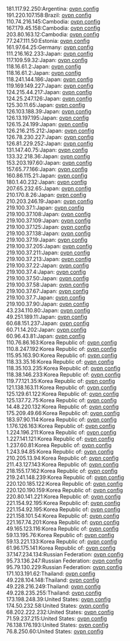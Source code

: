 181.117.92.250:Argentina: [ovpn config](vpn/181_117_92_250.ovpn)  
191.220.107.158:Brazil: [ovpn config](vpn/191_220_107_158.ovpn)  
110.74.216.145:Cambodia: [ovpn config](vpn/110_74_216_145.ovpn)  
167.179.45.158:Cambodia: [ovpn config](vpn/167_179_45_158.ovpn)  
203.80.163.12:Cambodia: [ovpn config](vpn/203_80_163_12.ovpn)  
77.247.111.50:Estonia: [ovpn config](vpn/77_247_111_50.ovpn)  
161.97.64.25:Germany: [ovpn config](vpn/161_97_64_25.ovpn)  
111.216.162.233:Japan: [ovpn config](vpn/111_216_162_233.ovpn)  
117.109.59.32:Japan: [ovpn config](vpn/117_109_59_32.ovpn)  
118.16.61.2:Japan: [ovpn config](vpn/118_16_61_2.ovpn)  
118.16.61.2:Japan: [ovpn config](vpn/118_16_61_2.ovpn)  
118.241.144.186:Japan: [ovpn config](vpn/118_241_144_186.ovpn)  
119.169.149.227:Japan: [ovpn config](vpn/119_169_149_227.ovpn)  
124.215.44.217:Japan: [ovpn config](vpn/124_215_44_217.ovpn)  
124.25.247.126:Japan: [ovpn config](vpn/124_25_247_126.ovpn)  
125.30.11.65:Japan: [ovpn config](vpn/125_30_11_65.ovpn)  
126.103.188.39:Japan: [ovpn config](vpn/126_103_188_39.ovpn)  
126.13.197.195:Japan: [ovpn config](vpn/126_13_197_195.ovpn)  
126.15.24.199:Japan: [ovpn config](vpn/126_15_24_199.ovpn)  
126.216.215.212:Japan: [ovpn config](vpn/126_216_215_212.ovpn)  
126.78.230.227:Japan: [ovpn config](vpn/126_78_230_227.ovpn)  
126.81.229.252:Japan: [ovpn config](vpn/126_81_229_252.ovpn)  
131.147.40.75:Japan: [ovpn config](vpn/131_147_40_75.ovpn)  
133.32.218.36:Japan: [ovpn config](vpn/133_32_218_36.ovpn)  
153.203.197.60:Japan: [ovpn config](vpn/153_203_197_60.ovpn)  
157.65.77.166:Japan: [ovpn config](vpn/157_65_77_166.ovpn)  
160.86.115.21:Japan: [ovpn config](vpn/160_86_115_21.ovpn)  
180.1.40.232:Japan: [ovpn config](vpn/180_1_40_232.ovpn)  
207.65.232.65:Japan: [ovpn config](vpn/207_65_232_65.ovpn)  
210.170.8.26:Japan: [ovpn config](vpn/210_170_8_26.ovpn)  
210.203.246.19:Japan: [ovpn config](vpn/210_203_246_19.ovpn)  
219.100.37.1:Japan: [ovpn config](vpn/219_100_37_1.ovpn)  
219.100.37.108:Japan: [ovpn config](vpn/219_100_37_108.ovpn)  
219.100.37.109:Japan: [ovpn config](vpn/219_100_37_109.ovpn)  
219.100.37.125:Japan: [ovpn config](vpn/219_100_37_125.ovpn)  
219.100.37.138:Japan: [ovpn config](vpn/219_100_37_138.ovpn)  
219.100.37.19:Japan: [ovpn config](vpn/219_100_37_19.ovpn)  
219.100.37.205:Japan: [ovpn config](vpn/219_100_37_205.ovpn)  
219.100.37.211:Japan: [ovpn config](vpn/219_100_37_211.ovpn)  
219.100.37.213:Japan: [ovpn config](vpn/219_100_37_213.ovpn)  
219.100.37.22:Japan: [ovpn config](vpn/219_100_37_22.ovpn)  
219.100.37.4:Japan: [ovpn config](vpn/219_100_37_4.ovpn)  
219.100.37.50:Japan: [ovpn config](vpn/219_100_37_50.ovpn)  
219.100.37.58:Japan: [ovpn config](vpn/219_100_37_58.ovpn)  
219.100.37.67:Japan: [ovpn config](vpn/219_100_37_67.ovpn)  
219.100.37.7:Japan: [ovpn config](vpn/219_100_37_7.ovpn)  
219.100.37.90:Japan: [ovpn config](vpn/219_100_37_90.ovpn)  
43.234.110.80:Japan: [ovpn config](vpn/43_234_110_80.ovpn)  
49.251.189.11:Japan: [ovpn config](vpn/49_251_189_11.ovpn)  
60.68.151.237:Japan: [ovpn config](vpn/60_68_151_237.ovpn)  
60.71.14.202:Japan: [ovpn config](vpn/60_71_14_202.ovpn)  
60.96.43.81:Japan: [ovpn config](vpn/60_96_43_81.ovpn)  
110.76.86.163:Korea Republic of: [ovpn config](vpn/110_76_86_163.ovpn)  
110.8.247.192:Korea Republic of: [ovpn config](vpn/110_8_247_192.ovpn)  
115.95.163.90:Korea Republic of: [ovpn config](vpn/115_95_163_90.ovpn)  
118.33.35.16:Korea Republic of: [ovpn config](vpn/118_33_35_16.ovpn)  
118.35.103.235:Korea Republic of: [ovpn config](vpn/118_35_103_235.ovpn)  
118.38.146.233:Korea Republic of: [ovpn config](vpn/118_38_146_233.ovpn)  
119.77.121.35:Korea Republic of: [ovpn config](vpn/119_77_121_35.ovpn)  
121.138.163.11:Korea Republic of: [ovpn config](vpn/121_138_163_11.ovpn)  
125.129.61.122:Korea Republic of: [ovpn config](vpn/125_129_61_122.ovpn)  
125.137.72.75:Korea Republic of: [ovpn config](vpn/125_137_72_75.ovpn)  
14.48.220.132:Korea Republic of: [ovpn config](vpn/14_48_220_132.ovpn)  
175.209.49.66:Korea Republic of: [ovpn config](vpn/175_209_49_66.ovpn)  
183.97.90.114:Korea Republic of: [ovpn config](vpn/183_97_90_114.ovpn)  
1.176.126.163:Korea Republic of: [ovpn config](vpn/1_176_126_163.ovpn)  
1.224.196.211:Korea Republic of: [ovpn config](vpn/1_224_196_211.ovpn)  
1.227.141.121:Korea Republic of: [ovpn config](vpn/1_227_141_121.ovpn)  
1.237.60.81:Korea Republic of: [ovpn config](vpn/1_237_60_81.ovpn)  
1.243.94.85:Korea Republic of: [ovpn config](vpn/1_243_94_85.ovpn)  
210.205.13.94:Korea Republic of: [ovpn config](vpn/210_205_13_94.ovpn)  
211.43.127.143:Korea Republic of: [ovpn config](vpn/211_43_127_143.ovpn)  
218.155.17.162:Korea Republic of: [ovpn config](vpn/218_155_17_162.ovpn)  
219.241.148.239:Korea Republic of: [ovpn config](vpn/219_241_148_239.ovpn)  
220.120.185.122:Korea Republic of: [ovpn config](vpn/220_120_185_122.ovpn)  
220.120.190.159:Korea Republic of: [ovpn config](vpn/220_120_190_159.ovpn)  
220.80.141.221:Korea Republic of: [ovpn config](vpn/220_80_141_221.ovpn)  
221.154.92.195:Korea Republic of: [ovpn config](vpn/221_154_92_195.ovpn)  
221.154.92.195:Korea Republic of: [ovpn config](vpn/221_154_92_195.ovpn)  
221.158.101.54:Korea Republic of: [ovpn config](vpn/221_158_101_54.ovpn)  
221.167.74.201:Korea Republic of: [ovpn config](vpn/221_167_74_201.ovpn)  
49.165.123.116:Korea Republic of: [ovpn config](vpn/49_165_123_116.ovpn)  
59.13.195.76:Korea Republic of: [ovpn config](vpn/59_13_195_76.ovpn)  
59.13.221.133:Korea Republic of: [ovpn config](vpn/59_13_221_133.ovpn)  
61.96.175.141:Korea Republic of: [ovpn config](vpn/61_96_175_141.ovpn)  
37.147.234.134:Russian Federation: [ovpn config](vpn/37_147_234_134.ovpn)  
95.73.136.247:Russian Federation: [ovpn config](vpn/95_73_136_247.ovpn)  
95.79.130.229:Russian Federation: [ovpn config](vpn/95_79_130_229.ovpn)  
171.103.191.62:Thailand: [ovpn config](vpn/171_103_191_62.ovpn)  
49.228.104.148:Thailand: [ovpn config](vpn/49_228_104_148.ovpn)  
49.228.216.249:Thailand: [ovpn config](vpn/49_228_216_249.ovpn)  
49.228.235.255:Thailand: [ovpn config](vpn/49_228_235_255.ovpn)  
173.198.248.39:United States: [ovpn config](vpn/173_198_248_39.ovpn)  
174.50.232.58:United States: [ovpn config](vpn/174_50_232_58.ovpn)  
68.202.222.232:United States: [ovpn config](vpn/68_202_222_232.ovpn)  
71.59.237.215:United States: [ovpn config](vpn/71_59_237_215.ovpn)  
76.138.176.193:United States: [ovpn config](vpn/76_138_176_193.ovpn)  
76.8.250.60:United States: [ovpn config](vpn/76_8_250_60.ovpn)  
